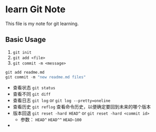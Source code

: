 # learn Git Note

This file is my note for git learning.

## Basic Usage

1. `git init`
2. `git add <file>`
3. `git commit -m <message>`

```python
git add readme.md
git commit -m "new readme.md files"
```

* 查看状态 `git status`
* 查看不同 `git diff`
* 查看日志 `git log` or `git log --pretty=oneline`
* 查看历史 `git reflog` 查看命令历史，以便确定要回到未来的哪个版本
* 版本回退 `git reset -hard HEAD^` or `git reset -hard <commit id>`
   - 参数： `HEAD^` `HEAD^^` `HEAD~100`
* 
